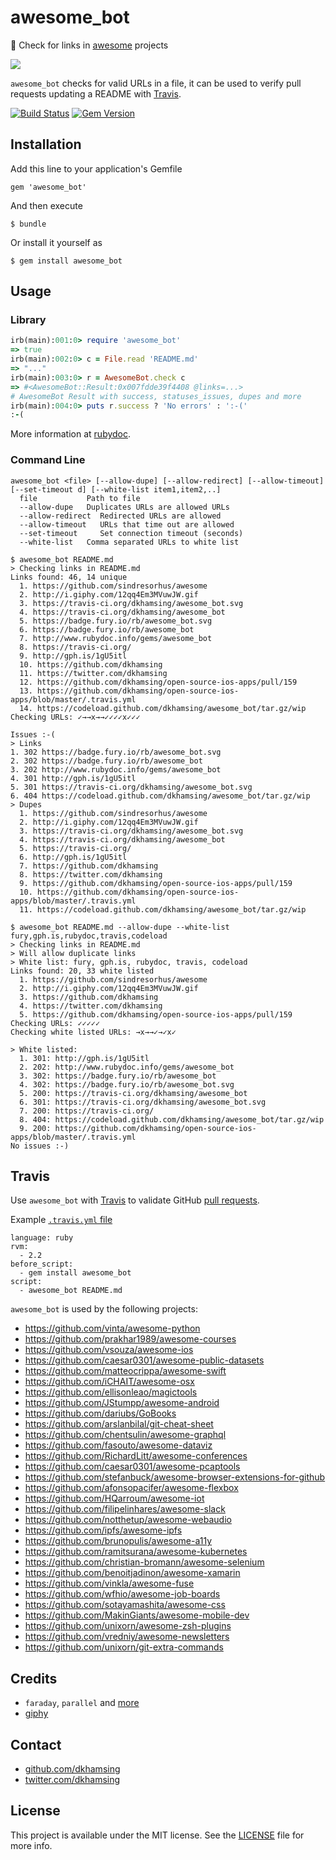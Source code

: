 # awesome_bot

:rocket: Check for links in [awesome](https://github.com/sindresorhus/awesome) projects

![](http://i.giphy.com/urvsFBDfR6N32.gif)

`awesome_bot` checks for valid URLs in a file, it can be used to verify pull requests updating a README with [Travis](#travis).

[![Build Status](https://travis-ci.org/dkhamsing/awesome_bot.svg)](https://travis-ci.org/dkhamsing/awesome_bot)
[![Gem Version](https://badge.fury.io/rb/awesome_bot.svg)](https://badge.fury.io/rb/awesome_bot)

## Installation

Add this line to your application's Gemfile

    gem 'awesome_bot'

And then execute

    $ bundle

Or install it yourself as

    $ gem install awesome_bot

## Usage

### Library

```ruby
irb(main):001:0> require 'awesome_bot'
=> true
irb(main):002:0> c = File.read 'README.md'
=> "..."
irb(main):003:0> r = AwesomeBot.check c
=> #<AwesomeBot::Result:0x007fdde39f4408 @links=...>
# AwesomeBot Result with success, statuses_issues, dupes and more
irb(main):004:0> puts r.success ? 'No errors' : ':-('
:-(
```

More information at [rubydoc](http://www.rubydoc.info/gems/awesome_bot).

### Command Line

    awesome_bot <file> [--allow-dupe] [--allow-redirect] [--allow-timeout] [--set-timeout d] [--white-list item1,item2,..]    
      file 		     Path to file
      --allow-dupe 	 Duplicates URLs are allowed URLs
      --allow-redirect  Redirected URLs are allowed
      --allow-timeout   URLs that time out are allowed
      --set-timeout 	Set connection timeout (seconds)
      --white-list 	 Comma separated URLs to white list

```shell
$ awesome_bot README.md
> Checking links in README.md
Links found: 46, 14 unique
  1. https://github.com/sindresorhus/awesome
  2. http://i.giphy.com/12qq4Em3MVuwJW.gif
  3. https://travis-ci.org/dkhamsing/awesome_bot.svg
  4. https://travis-ci.org/dkhamsing/awesome_bot
  5. https://badge.fury.io/rb/awesome_bot.svg
  6. https://badge.fury.io/rb/awesome_bot
  7. http://www.rubydoc.info/gems/awesome_bot
  8. https://travis-ci.org/
  9. http://gph.is/1gU5itl
  10. https://github.com/dkhamsing
  11. https://twitter.com/dkhamsing
  12. https://github.com/dkhamsing/open-source-ios-apps/pull/159
  13. https://github.com/dkhamsing/open-source-ios-apps/blob/master/.travis.yml
  14. https://codeload.github.com/dkhamsing/awesome_bot/tar.gz/wip
Checking URLs: ✓→→x→→✓✓✓✓x✓✓✓

Issues :-(
> Links
1. 302 https://badge.fury.io/rb/awesome_bot.svg
2. 302 https://badge.fury.io/rb/awesome_bot
3. 202 http://www.rubydoc.info/gems/awesome_bot
4. 301 http://gph.is/1gU5itl
5. 301 https://travis-ci.org/dkhamsing/awesome_bot.svg
6. 404 https://codeload.github.com/dkhamsing/awesome_bot/tar.gz/wip
> Dupes
  1. https://github.com/sindresorhus/awesome
  2. http://i.giphy.com/12qq4Em3MVuwJW.gif
  3. https://travis-ci.org/dkhamsing/awesome_bot.svg
  4. https://travis-ci.org/dkhamsing/awesome_bot
  5. https://travis-ci.org/
  6. http://gph.is/1gU5itl
  7. https://github.com/dkhamsing
  8. https://twitter.com/dkhamsing
  9. https://github.com/dkhamsing/open-source-ios-apps/pull/159
  10. https://github.com/dkhamsing/open-source-ios-apps/blob/master/.travis.yml
  11. https://codeload.github.com/dkhamsing/awesome_bot/tar.gz/wip
```

```shell
$ awesome_bot README.md --allow-dupe --white-list fury,gph.is,rubydoc,travis,codeload
> Checking links in README.md
> Will allow duplicate links
> White list: fury, gph.is, rubydoc, travis, codeload
Links found: 20, 33 white listed
  1. https://github.com/sindresorhus/awesome
  2. http://i.giphy.com/12qq4Em3MVuwJW.gif
  3. https://github.com/dkhamsing
  4. https://twitter.com/dkhamsing
  5. https://github.com/dkhamsing/open-source-ios-apps/pull/159
Checking URLs: ✓✓✓✓✓
Checking white listed URLs: →x→→✓→✓x✓

> White listed:
  1. 301: http://gph.is/1gU5itl
  2. 202: http://www.rubydoc.info/gems/awesome_bot
  3. 302: https://badge.fury.io/rb/awesome_bot
  4. 302: https://badge.fury.io/rb/awesome_bot.svg
  5. 200: https://travis-ci.org/dkhamsing/awesome_bot
  6. 301: https://travis-ci.org/dkhamsing/awesome_bot.svg
  7. 200: https://travis-ci.org/
  8. 404: https://codeload.github.com/dkhamsing/awesome_bot/tar.gz/wip
  9. 200: https://github.com/dkhamsing/open-source-ios-apps/blob/master/.travis.yml
No issues :-)
```

## Travis

Use `awesome_bot` with [Travis](https://travis-ci.org/) to validate GitHub [pull requests](https://github.com/dkhamsing/open-source-ios-apps/pull/159).

Example [`.travis.yml` file](https://github.com/dkhamsing/open-source-ios-apps/blob/master/.travis.yml)

```
language: ruby
rvm:
  - 2.2
before_script:
  - gem install awesome_bot
script:
  - awesome_bot README.md
```

`awesome_bot` is used by the following projects:

- https://github.com/vinta/awesome-python
- https://github.com/prakhar1989/awesome-courses
- https://github.com/vsouza/awesome-ios
- https://github.com/caesar0301/awesome-public-datasets
- https://github.com/matteocrippa/awesome-swift
- https://github.com/iCHAIT/awesome-osx
- https://github.com/ellisonleao/magictools
- https://github.com/JStumpp/awesome-android
- https://github.com/dariubs/GoBooks
- https://github.com/arslanbilal/git-cheat-sheet
- https://github.com/chentsulin/awesome-graphql
- https://github.com/fasouto/awesome-dataviz
- https://github.com/RichardLitt/awesome-conferences
- https://github.com/caesar0301/awesome-pcaptools
- https://github.com/stefanbuck/awesome-browser-extensions-for-github
- https://github.com/afonsopacifer/awesome-flexbox
- https://github.com/HQarroum/awesome-iot
- https://github.com/filipelinhares/awesome-slack
- https://github.com/notthetup/awesome-webaudio
- https://github.com/ipfs/awesome-ipfs
- https://github.com/brunopulis/awesome-a11y
- https://github.com/ramitsurana/awesome-kubernetes
- https://github.com/christian-bromann/awesome-selenium
- https://github.com/benoitjadinon/awesome-xamarin
- https://github.com/vinkla/awesome-fuse
- https://github.com/wfhio/awesome-job-boards
- https://github.com/sotayamashita/awesome-css
- https://github.com/MakinGiants/awesome-mobile-dev
- https://github.com/unixorn/awesome-zsh-plugins
- https://github.com/vredniy/awesome-newsletters
- https://github.com/unixorn/git-extra-commands

## Credits

- `faraday`, `parallel` and [more](awesome_bot.gemspec)
- [giphy](http://gph.is/XM6gMT)

## Contact

- [github.com/dkhamsing](https://github.com/dkhamsing)
- [twitter.com/dkhamsing](https://twitter.com/dkhamsing)

## License

This project is available under the MIT license. See the [LICENSE](LICENSE) file for more info.
